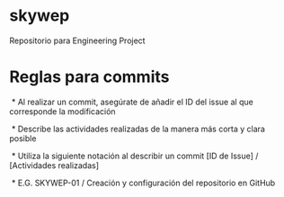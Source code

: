 # skywep
Repositorio para Engineering Project

# Reglas para commits
  * Al realizar un commit, asegúrate de añadir el ID del issue al que corresponde la modificación
  
  * Describe las actividades realizadas de la manera más corta y clara posible
  
  * Utiliza la siguiente notación al describir un commit [ID de Issue] / [Actividades realizadas]
  
  * E.G. SKYWEP-01 / Creación y configuración del repositorio en GitHub

